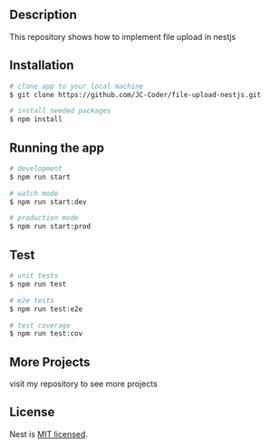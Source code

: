 ## Description

This repository shows how to implement file upload in nestjs

## Installation

```bash
# clone app to your local machine 
$ git clone https://github.com/JC-Coder/file-upload-nestjs.git

# install needed packages
$ npm install
```

## Running the app

```bash
# development
$ npm run start

# watch mode
$ npm run start:dev

# production mode
$ npm run start:prod
```

## Test

```bash
# unit tests
$ npm run test

# e2e tests
$ npm run test:e2e

# test coverage
$ npm run test:cov
```

## More Projects

visit my repository to see more projects

## License

Nest is [MIT licensed](LICENSE).

